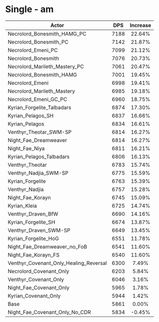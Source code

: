 # Single - am
| Actor | DPS | Increase |
|---|:---:|:---:|
|Necrolord_Bonesmith_HAMG_PC|7188|22.64%|
|Necrolord_Bonesmith_PC|7142|21.87%|
|Necrolord_Emeni_PC|7099|21.12%|
|Necrolord_Bonesmith|7076|20.73%|
|Necrolord_Marileth_Mastery_PC|7061|20.47%|
|Necrolord_Bonesmith_HAMG|7001|19.45%|
|Necrolord_Emeni|6998|19.41%|
|Necrolord_Marileth_Mastery|6985|19.18%|
|Necrolord_Emeni_GC_PC|6960|18.75%|
|Kyrian_Forgelite_Talbadars|6874|17.30%|
|Kyrian_Pelagos_SH|6837|16.66%|
|Kyrian_Pelagos|6834|16.61%|
|Venthyr_Theotar_SWM-SP|6814|16.27%|
|Night_Fae_Dreamweaver|6814|16.27%|
|Night_Fae_Niya|6811|16.21%|
|Kyrian_Pelagos_Talbadars|6806|16.13%|
|Venthyr_Theotar|6783|15.74%|
|Venthyr_Nadjia_SWM-SP|6775|15.59%|
|Kyrian_Forgelite|6763|15.39%|
|Venthyr_Nadjia|6757|15.28%|
|Night_Fae_Korayn|6745|15.09%|
|Kyrian_Kleia|6725|14.74%|
|Venthyr_Draven_BfW|6690|14.16%|
|Kyrian_Forgelite_SH|6674|13.87%|
|Venthyr_Draven_SWM-SP|6649|13.45%|
|Kyrian_Forgelite_HoG|6551|11.78%|
|Night_Fae_Dreamweaver_no_FoB|6541|11.60%|
|Night_Fae_Korayn_FS|6540|11.60%|
|Venthyr_Covenant_Only_Healing_Reversal|6300|7.49%|
|Necrolord_Covenant_Only|6203|5.84%|
|Venthyr_Covenant_Only|6046|3.16%|
|Night_Fae_Covenant_Only|5965|1.78%|
|Kyrian_Covenant_Only|5944|1.42%|
|Base|5861|0.00%|
|Night_Fae_Covenant_Only_No_CDR|5834|-0.45%|
